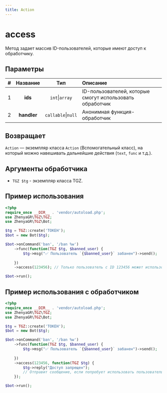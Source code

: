 ```yaml
---
title: Action
---
```


# access

Метод задает массив ID-пользователей, которые имеют доступ к обработчику.

## Параметры

| # |  Название   |        Тип         | Описание                                                 |
|:-:|:-----------:|:------------------:|:---------------------------------------------------------|
| 1 |   **ids**   |   `int`\|`array`   | ID-пользователей, которые смогут использовать обработчик |
| 2 | **handler** | `callable`\|`null` | Анонимная функция-обработчик                             |

## Возвращает
`Action` — экземпляр класса `Action` (Вспомогательный класс), на который можно навешивать дальнейшие действия (`text`, `func` и т.д.).

## Аргументы обработчика
- `TGZ $tg` - экземпляр класса TGZ.

## Пример использования

```php
<?php
require_once __DIR__ . 'vendor/autoload.php';
use ZhenyaGR\TGZ\TGZ;
use ZhenyaGR\TGZ\Bot;

$tg = TGZ::create('ТОКЕН');
$bot = new Bot($tg);

$bot->onCommand('ban', '/ban %w')
    ->func(function(TGZ $tg, $banned_user) {
        $tg->msg("✅ Пользователь `{$banned_user}` забанен")->send();
        
    })
    ->access(123456); // Только пользователь с ID 123456 может использовать команду

$bot->run();
```

## Пример использования с обработчиком

```php
<?php
require_once __DIR__ . 'vendor/autoload.php';
use ZhenyaGR\TGZ\TGZ;
use ZhenyaGR\TGZ\Bot;

$tg = TGZ::create('ТОКЕН');
$bot = new Bot($tg);

$bot->onCommand('ban', '/ban %w')
    ->func(function(TGZ $tg, $banned_user) {
        $tg->msg("✅ Пользователь `{$banned_user}` забанен")->send();
        
    })
    ->access(123456, function(TGZ $tg) {
        $tg->reply("Доступ запрещен"); 
        // Отправит сообщение, если попробует использовать пользователь с ID не 123456
    });

$bot->run();
```